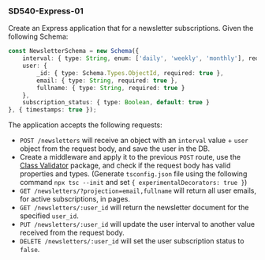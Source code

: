 ### SD540-Express-01

Create an Express application that for a newsletter subscriptions. Given the following Schema:
```typescript
const NewsletterSchema = new Schema({
    interval: { type: String, enum: ['daily', 'weekly', 'monthly'], required: true },
    user: {
        _id: { type: Schema.Types.ObjectId, required: true },
        email: { type: String, required: true },
        fullname: { type: String, required: true }
    },
    subscription_status: { type: Boolean, default: true }
}, { timestamps: true });
```
The application accepts the following requests:
* `POST /newsletters` will receive an object with an `interval` value + `user` object from the request body, and save the user in the DB.
* Create a middleware and apply it to the previous `POST` route, use the [Class Validator](https://www.npmjs.com/package/class-validator) package, and check if the request body has valid properties and types. (Generate `tsconfig.json` file using the following command `npx tsc --init` and set `{ experimentalDecorators: true }`)
* `GET /newsletters/?projection=email,fullname` will return all user emails, for active subscriptions, in pages.
* `GET /newsletters/:user_id` will return the newsletter document for the specified `user_id`.
* `PUT /newsletters/:user_id` will update the user interval to another value received from the request body.
* `DELETE /newsletters/:user_id` will set the user subscription status to `false`.

